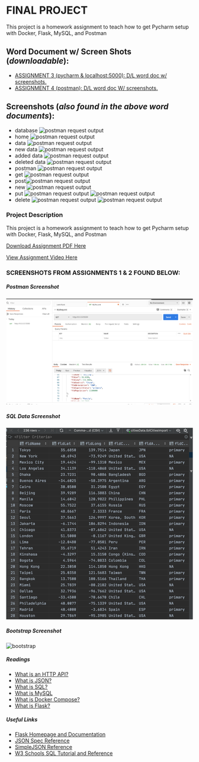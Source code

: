# FINAL PROJECT 
This project is a homework assignment to teach how to get Pycharm setup with Docker, Flask, MySQL, and Postman

## Word Document w/ Screen Shots (_downloadable_):

* [ASSIGNMENT 3 (pycharm & localhost:5000): D/L word doc w/ screenshots. ](suarez_is218.docx)
* [ASSIGNMENT 4 (postman): D/L word doc W/ screenshots.](suarez_postman.docx)

## Screenshots (_also found in the above word documents_):
* database ![postman request output](screenshots/db.png)
* home ![postman request output](screenshots/hp.png)
* data ![postman request output](screenshots/rec.png)
* new data ![postman request output](screenshots/new_rec.png)
* added data ![postman request output](screenshots/add.png)
* deleted data ![postman request output](screenshots/delete.png)
* postman ![postman request output](screenshots/pm.png)
* get ![postman request output](screenshots/get.png)
* post![postman request output](screenshots/post.png)
* new  ![postman request output](screenshots/new_data.png)
* put ![postman request output](screenshots/put.png) ![postman request output](screenshots/putB.png)
* delete ![postman request output](screenshots/delete_req.png) ![postman request output](screenshots/delete_reqB.png)
### Project Description
This project is a homework assignment to teach how to get Pycharm setup with Docker, Flask, MySQL, and Postman

[Download Assignment PDF Here](PPFSQL-Homework.pdf)

[View Assignment Video Here](https://youtu.be/QbMWNgrfAFg)

### SCREENSHOTS FROM ASSIGNMENTS 1 & 2 FOUND BELOW:

##### Postman Screenshot
![postman request output](screenshots/postman.png)

##### SQL Data Screenshot
![pycharm data query](screenshots/query.png)

##### Bootstrap Screenshot
![bootstrap](screenshots/bootstrap_screenshot.JPG)

##### Readings
* [What is an HTTP API?](https://www.smashingmagazine.com/2018/01/understanding-using-rest-api/)
* [What is JSON?](https://www.w3schools.com/whatis/whatis_json.asp)
* [What is SQL?](http://www.sqlcourse.com/intro.html)
* [What is MySQL](https://www.hostinger.com/tutorials/what-is-mysql)
* [What is Docker Compose?](https://www.tutorialspoint.com/docker/docker_compose.htm)
* [What is Flask?](https://en.wikipedia.org/wiki/Flask_(web_framework))
##### Useful Links
* [Flask Homepage and Documentation](https://flask.palletsprojects.com/en/1.1.x/)
* [JSON Spec Reference](https://www.json.org/json-en.html)
* [SimpleJSON Reference](https://simplejson.readthedocs.io/en/latest/)
* [W3 Schools SQL Tutorial and Reference](https://www.w3schools.com/sql/)

